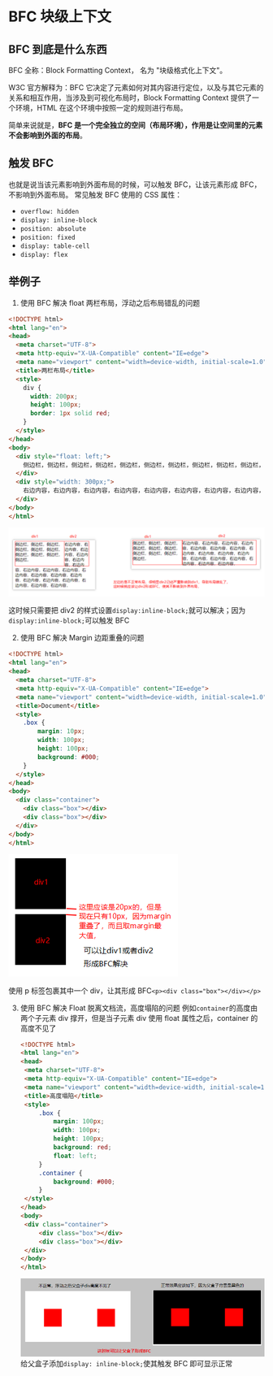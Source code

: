 # BFC 块级上下文

## BFC 到底是什么东西

BFC 全称：Block Formatting Context， 名为 "块级格式化上下文"。

W3C 官方解释为：BFC 它决定了元素如何对其内容进行定位，以及与其它元素的关系和相互作用，当涉及到可视化布局时，Block Formatting Context 提供了一个环境，HTML 在这个环境中按照一定的规则进行布局。

简单来说就是，**BFC 是一个完全独立的空间（布局环境），作用是让空间里的元素不会影响到外面的布局**。

## 触发 BFC

也就是说当该元素影响到外面布局的时候，可以触发 BFC，让该元素形成 BFC，不影响到外面布局。
常见触发 BFC 使用的 CSS 属性：

- `overflow: hidden`
- `display: inline-block`
- `position: absolute`
- `position: fixed`
- `display: table-cell`
- `display: flex`

## 举例子

1. 使用 BFC 解决 float 两栏布局，浮动之后布局错乱的问题

```Html
<!DOCTYPE html>
<html lang="en">
<head>
  <meta charset="UTF-8">
  <meta http-equiv="X-UA-Compatible" content="IE=edge">
  <meta name="viewport" content="width=device-width, initial-scale=1.0">
  <title>两栏布局</title>
  <style>
    div {
      width: 200px;
      height: 100px;
      border: 1px solid red;
    }
  </style>
</head>
<body>
  <div style="float: left;">
    侧边栏，侧边栏，侧边栏，侧边栏，侧边栏，侧边栏，侧边栏，侧边栏，侧边栏，侧边栏，
  </div>
  <div style="width: 300px;">
    右边内容，右边内容，右边内容，右边内容，右边内容，右边内容，右边内容，右边内容，右边内容，右边内容，右边内容，右边内容，右边内容，右边内容，右边内容，右边内容，右边内容，
  </div>
</body>
</html>
```

![](./image/Snipaste_2022-04-04_12-56-52.png)

这时候只需要把 div2 的样式设置`display:inline-block;`就可以解决；因为`display:inline-block;`可以触发 BFC

2. 使用 BFC 解决 Margin 边距重叠的问题

```Html
<!DOCTYPE html>
<html lang="en">
<head>
  <meta charset="UTF-8">
  <meta http-equiv="X-UA-Compatible" content="IE=edge">
  <meta name="viewport" content="width=device-width, initial-scale=1.0">
  <title>Document</title>
  <style>
    .box {
        margin: 10px;
        width: 100px;
        height: 100px;
        background: #000;
    }
  </style>
</head>
<body>
  <div class="container">
    <div class="box"></div>
    <div class="box"></div>
  </div>
</body>
</html>
```

![](./image/Snipaste_2022-04-04_13-12-53.png)

使用 p 标签包裹其中一个 div，让其形成 BFC`<p><div class="box"></div></p>`

3. 使用 BFC 解决 Float 脱离文档流，高度塌陷的问题
   例如`container`的高度由两个子元素 div 撑开，但是当子元素 div 使用 float 属性之后，container 的高度不见了

   ```Html
   <!DOCTYPE html>
   <html lang="en">
   <head>
    <meta charset="UTF-8">
    <meta http-equiv="X-UA-Compatible" content="IE=edge">
    <meta name="viewport" content="width=device-width, initial-scale=1.0">
    <title>高度塌陷</title>
    <style>
        .box {
            margin: 100px;
            width: 100px;
            height: 100px;
            background: red;
            float: left;
        }
        .container {
            background: #000;
        }
    </style>
   </head>
   <body>
    <div class="container">
        <div class="box"></div>
        <div class="box"></div>
    </div>
   </body>
   </html>

   ```

   ![](./image/Snipaste_2022-04-04_13-24-57.png)
   给父盒子添加`display: inline-block;`使其触发 BFC 即可显示正常
